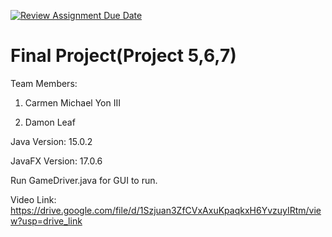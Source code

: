 [![Review Assignment Due Date](https://classroom.github.com/assets/deadline-readme-button-24ddc0f5d75046c5622901739e7c5dd533143b0c8e959d652212380cedb1ea36.svg)](https://classroom.github.com/a/M_5_MKPE)
# Final Project(Project 5,6,7)

Team Members:
1. Carmen Michael Yon III
  
2. Damon Leaf

Java Version: 15.0.2

JavaFX Version: 17.0.6

Run GameDriver.java for GUI to run.

Video Link: https://drive.google.com/file/d/1Szjuan3ZfCVxAxuKpaqkxH6YvzuyIRtm/view?usp=drive_link
